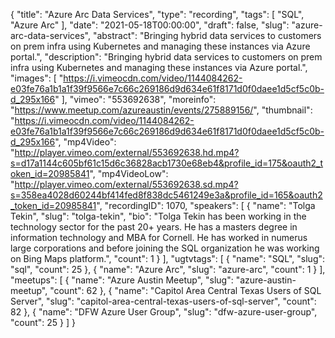 {
  "title": "Azure Arc Data Services",
  "type": "recording",
  "tags": [
    "SQL",
    "Azure Arc"
  ],
  "date": "2021-05-18T00:00:00",
  "draft": false,
  "slug": "azure-arc-data-services",
  "abstract": "Bringing hybrid data services to customers on prem infra using Kubernetes and managing these instances via Azure portal.",
  "description": "Bringing hybrid data services to customers on prem infra using Kubernetes and managing these instances via Azure portal.",
  "images": [
    "https://i.vimeocdn.com/video/1144084262-e03fe76a1b1a1f39f9566e7c66c269186d9d634e61f8171d0f0daee1d5cf5c0b-d_295x166"
  ],
  "vimeo": "553692638",
  "moreinfo": "https://www.meetup.com/azureaustin/events/275889156/",
  "thumbnail": "https://i.vimeocdn.com/video/1144084262-e03fe76a1b1a1f39f9566e7c66c269186d9d634e61f8171d0f0daee1d5cf5c0b-d_295x166",
  "mp4Video": "http://player.vimeo.com/external/553692638.hd.mp4?s=d17a1144c605bf61c15d6c36828acb1730e68eb4&profile_id=175&oauth2_token_id=20985841",
  "mp4VideoLow": "http://player.vimeo.com/external/553692638.sd.mp4?s=358ea4028d60244bf414fed8f838dc5461249e3a&profile_id=165&oauth2_token_id=20985841",
  "recordingID": 1070,
  "speakers": [
    {
      "name": "Tolga Tekin",
      "slug": "tolga-tekin",
      "bio": "Tolga Tekin has been working in the technology sector for the past 20+ years. He has a masters degree in information technology and MBA for Cornell. He has worked in numerus large corporations and before joining the SQL organization he was working on Bing Maps platform.",
      "count": 1
    }
  ],
  "ugtvtags": [
    {
      "name": "SQL",
      "slug": "sql",
      "count": 25
    },
    {
      "name": "Azure Arc",
      "slug": "azure-arc",
      "count": 1
    }
  ],
  "meetups": [
    {
      "name": "Azure Austin Meetup",
      "slug": "azure-austin-meetup",
      "count": 62
    },
    {
      "name": "Capitol Area Central Texas Users of SQL Server",
      "slug": "capitol-area-central-texas-users-of-sql-server",
      "count": 82
    },
    {
      "name": "DFW Azure User Group",
      "slug": "dfw-azure-user-group",
      "count": 25
    }
  ]
}